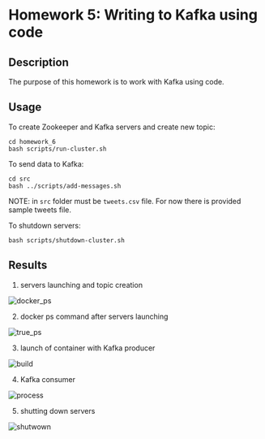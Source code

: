 # Homework 5: Writing to Kafka using code

## Description

The purpose of this homework is to work with Kafka using code.


## Usage


To create Zookeeper and Kafka servers and create new topic:
```
cd homework_6
bash scripts/run-cluster.sh
```


To send data to Kafka:

```
cd src
bash ../scripts/add-messages.sh
```

NOTE: in ```src``` folder must be ```tweets.csv``` file. For now there is provided sample tweets file.


To shutdown servers:
```
bash scripts/shutdown-cluster.sh
```


## Results

1. servers launching and topic creation

![docker_ps](https://user-images.githubusercontent.com/60686300/168819852-59a758fb-0ad9-4493-8dfe-403e83be2682.png)

2. docker ps command after servers launching

![true_ps](https://user-images.githubusercontent.com/60686300/168821191-a896685e-c1bd-4cbf-b6ba-baeb70ed1dd5.png)

3. launch of container with Kafka producer

![build](https://user-images.githubusercontent.com/60686300/168820117-3f69680e-97ed-4683-b73d-90b0e946b0b9.png)

4. Kafka consumer

![process](https://user-images.githubusercontent.com/60686300/168820207-bb63cdbd-0fef-4115-aa88-5d3477247748.png)

5. shutting down servers


![shutwown](https://user-images.githubusercontent.com/60686300/168820256-b5346fbb-170f-4d46-9d7e-a9bb316045af.png)

